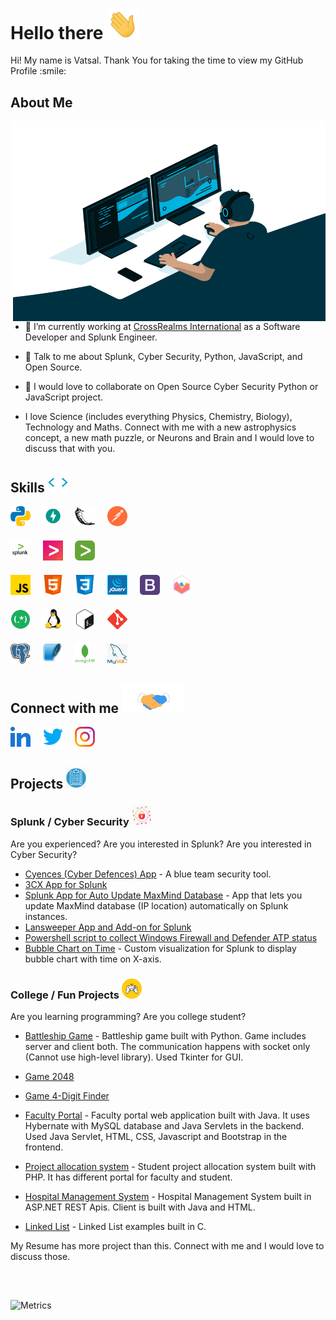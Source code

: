 <!--
**VatsalJagani/VatsalJagani** is a ✨ _special_ ✨ repository because its `README.md` (this file) appears on your GitHub profile.

Here are some ideas to get you started:

- 🔭 I’m currently working on ...
- 🌱 I’m currently learning ...
- 👯 I’m looking to collaborate on ...
- 🤔 I’m looking for help with ...
- 💬 Ask me about ...
- 📫 How to reach me: ...
- 😄 Pronouns: ...
- ⚡ Fun fact: ...
-->


<h1> Hello there <img src = "https://raw.githubusercontent.com/VatsalJagani/VatsalJagani/develop/resources/wave.gif" width='50px;'></h1>

<div size='20px'> Hi! My name is Vatsal. Thank You for taking the time to view my GitHub Profile :smile:</div>


<h2> About Me</h2>

<img align='right' width='500' height='320' src="https://raw.githubusercontent.com/VatsalJagani/VatsalJagani/develop/resources/coder.gif">

- 🔭 I’m currently working at <a target='_blank' href='https://crossrealms.com/'>CrossRealms International</a> as a Software Developer and Splunk Engineer.

- 💬 Talk to me about Splunk, Cyber Security, Python, JavaScript, and Open Source.

- 👯 I would love to collaborate on Open Source Cyber Security Python or JavaScript project.

- I love Science (includes everything Physics, Chemistry, Biology), Technology and Maths. Connect with me with a new astrophysics concept, a new math puzzle, or Neurons and Brain and I would love to discuss that with you.



<h2> Skills <img width='32px' src="https://raw.githubusercontent.com/VatsalJagani/VatsalJagani/develop/resources/skills.gif"> </h2>

<a target='_blank' href='https://www.python.org/'><img alt='Python Programming Language' width='32px' src='https://raw.githubusercontent.com/VatsalJagani/VatsalJagani/develop/resources/python.svg'></a>
&nbsp;&nbsp;&nbsp;
<a target='_blank' href='https://fastapi.tiangolo.com/'><img alt='Fast API' width='32px' src='https://raw.githubusercontent.com/VatsalJagani/VatsalJagani/develop/resources/fastapi.png'></a>
&nbsp;&nbsp;&nbsp;
<a target='_blank' href='https://flask.palletsprojects.com/en/2.0.x/'><img alt='Flask Framework' width='32px' src='https://raw.githubusercontent.com/VatsalJagani/VatsalJagani/develop/resources/flask.svg'></a>
&nbsp;&nbsp;&nbsp;
<img alt='APIs and Postman' width='32px' src='https://raw.githubusercontent.com/VatsalJagani/VatsalJagani/develop/resources/postman.svg'>


<p style='margin-top:20px;'></p>

<a target='_blank' href='https://www.splunk.com/'><img alt='Splunk' width='32px' src='https://raw.githubusercontent.com/VatsalJagani/VatsalJagani/develop/resources/splunk5.png'></a>
&nbsp;&nbsp;&nbsp;
<img alt='App & Add-on Development' width='32px' src='https://raw.githubusercontent.com/VatsalJagani/VatsalJagani/develop/resources/splunk1.jpg'>
&nbsp;&nbsp;&nbsp;
<img alt='Splunk Admin and Architecture' width='32px' src='https://raw.githubusercontent.com/VatsalJagani/VatsalJagani/develop/resources/splunk4.png'>


<p style='margin-top:20px;'></p>

<a target='_blank' href='https://www.javascript.com/'><img alt='Javascript' width='32px' src='https://raw.githubusercontent.com/VatsalJagani/VatsalJagani/develop/resources/javascript.svg'></a>
&nbsp;&nbsp;&nbsp;
<img alt='HTML' width='32px' src='https://raw.githubusercontent.com/VatsalJagani/VatsalJagani/develop/resources/html.svg'>
&nbsp;&nbsp;&nbsp;
<img alt='CSS' width='32px' src='https://raw.githubusercontent.com/VatsalJagani/VatsalJagani/develop/resources/css.svg'>
&nbsp;&nbsp;&nbsp;
<a target='_blank' href='https://jquery.com/'><img alt='JQuery' width='32px' src='https://raw.githubusercontent.com/VatsalJagani/VatsalJagani/develop/resources/jquery.png'></a>
&nbsp;&nbsp;&nbsp;
<a target='_blank' href='https://getbootstrap.com/'><img alt='Bootstrap' width='32px' src='https://raw.githubusercontent.com/VatsalJagani/VatsalJagani/develop/resources/bootstrap.svg'></a>
&nbsp;&nbsp;&nbsp;
<a target='_blank' href='https://www.chartjs.org/'><img alt='Chart.js' width='32px' src='https://raw.githubusercontent.com/VatsalJagani/VatsalJagani/develop/resources/chartjs.svg'></a>


<p style='margin-top:20px;'></p>

<a target='_blank' href='https://regex101.com/'><img alt='Regular Expression' width='32px' src='https://raw.githubusercontent.com/VatsalJagani/VatsalJagani/develop/resources/regex.png'></a>
&nbsp;&nbsp;&nbsp;
<img alt='Linux' width='32px' src='https://raw.githubusercontent.com/VatsalJagani/VatsalJagani/develop/resources/linux.svg'>
&nbsp;&nbsp;&nbsp;
<img alt='Bash/Shell Scripting' width='32px' src='https://raw.githubusercontent.com/VatsalJagani/VatsalJagani/develop/resources/bash.svg'>
&nbsp;&nbsp;&nbsp;
<img alt='Git and Version Control and Collaboration tools' width='32px' src='https://raw.githubusercontent.com/VatsalJagani/VatsalJagani/develop/resources/git.svg'>


<p style='margin-top:20px;'></p>

<a target='blank' href='https://regex101.com/'><img alt='Postgres' width='32px' src='https://raw.githubusercontent.com/VatsalJagani/VatsalJagani/develop/resources/postgresql.svg'></a>
&nbsp;&nbsp;&nbsp;
<img alt='SQLite' width='32px' src='https://raw.githubusercontent.com/VatsalJagani/VatsalJagani/develop/resources/sqlite.svg'>
&nbsp;&nbsp;&nbsp;
<img alt='MongoDB' width='32px' src='https://raw.githubusercontent.com/VatsalJagani/VatsalJagani/develop/resources/mongodb.png'>
&nbsp;&nbsp;&nbsp;
<img alt='MySQL' width='32px' src='https://raw.githubusercontent.com/VatsalJagani/VatsalJagani/develop/resources/mysql.png'>



<h2> Connect with me <img src='https://raw.githubusercontent.com/VatsalJagani/VatsalJagani/develop/resources/handshake.gif' width="100px"> </h2>

<a target='_blank' href='https://www.linkedin.com/in/vatsal-jagani-576aa9131/'><img alt='LinkedIn' width='32px' src='https://raw.githubusercontent.com/VatsalJagani/VatsalJagani/develop/resources/linked-in.svg'></a>
&nbsp;&nbsp;&nbsp;
<a target='_blank' href='https://twitter.com/JaganiVatsal'><img alt='Twitter' width='32px' src='https://raw.githubusercontent.com/VatsalJagani/VatsalJagani/develop/resources/twitter.svg'></a>
&nbsp;&nbsp;&nbsp;
<a target='_blank' href='https://www.instagram.com/vatsal_jagani/'><img alt='Instagram' width='32px' src='https://raw.githubusercontent.com/VatsalJagani/VatsalJagani/develop/resources/instagram.svg'></a>



<h2> Projects <img src='https://raw.githubusercontent.com/VatsalJagani/VatsalJagani/develop/resources/projects.png' width='32px'></h2>

<h3> Splunk / Cyber Security <img src='https://raw.githubusercontent.com/VatsalJagani/VatsalJagani/develop/resources/cyber_security.jpg' width='32px'></h3>
<span>Are you experienced? Are you interested in Splunk? Are you interested in Cyber Security?</span>

- <a target='_blank' href='https://github.com/VatsalJagani/Splunk-Cyences-App-for-Splunk'>Cyences (Cyber Defences) App</a> - A blue team security tool.
- <a target='_blank' href='https://github.com/VatsalJagani/Splunk-3CX-App'>3CX App for Splunk</a>
- <a target='_blank' href='https://github.com/VatsalJagani/Splunk-App-Auto-Update-MaxMind-Database'>Splunk App for Auto Update MaxMind Database</a> - App that lets you update MaxMind database (IP location) automatically on Splunk instances.
- <a target='_blank' href='https://github.com/VatsalJagani/Splunk-Integration-for-Lansweeper'>Lansweeper App and Add-on for Splunk</a>
- <a target='_blank' href='https://github.com/VatsalJagani/splunk-windows-custom-powershell-scripts'>Powershell script to collect Windows Firewall and Defender ATP status</a>
- <a target='_blank' href='https://github.com/VatsalJagani/Splunk-BubbleChart-Splunk-App'>Bubble Chart on Time</a> - Custom visualization for Splunk to display bubble chart with time on X-axis.


<h3> College / Fun Projects <img src='https://raw.githubusercontent.com/VatsalJagani/VatsalJagani/develop/resources/game.png' width='32px'></h3>
<span>Are you learning programming? Are you college student?</span>

- <a target='_blank' href='https://github.com/VatsalJagani/Game-Battleship'>Battleship Game</a> - Battleship game built with Python. Game includes server and client both. The communication happens with socket only (Cannot use high-level library). Used Tkinter for GUI.
- <a target='_blank' href='https://github.com/VatsalJagani/Game-2048'>Game 2048</a>
- <a target='_blank' href='https://github.com/VatsalJagani/Game-4-Digit-Finder'>Game 4-Digit Finder</a>

- <a target='_blank' href='https://github.com/VatsalJagani/Faculty-Portal'>Faculty Portal</a> - Faculty portal web application built with Java. It uses Hybernate with MySQL database and Java Servlets in the backend. Used Java Servlet, HTML, CSS, Javascript and Bootstrap in the frontend.
- <a target='_blank' href='https://github.com/VatsalJagani/Project-Allocation-System'>Project allocation system</a> - Student project allocation system built with PHP. It has different portal for faculty and student.
- <a target='_blank' href='https://github.com/VatsalJagani/Hospital-Management-System-Web-Api-Service'>Hospital Management System</a> - Hospital Management System built in ASP.NET REST Apis. Client is built with Java and HTML.
- <a target='_blank' href='https://github.com/VatsalJagani/linked-list'>Linked List</a> - Linked List examples built in C.

<p>My Resume has more project than this. Connect with me and I would love to discuss those.</p>



<p style='margin-top:30px;'></p>
<br/>

![Metrics](https://github-readme-stats.vercel.app/api?username=VatsalJagani&count_private=true&show_icons=true&theme=radical)


<!--
Notes:
- _blank is not working
- style element will not work in ReadMe files
-->
